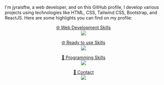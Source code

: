 I'm jyraisftw, a web developer, and on this GitHub profile, I develop various projects using technologies like HTML, CSS, Tailwind CSS, Bootstrap, and ReactJS. Here are some highlights you can find on my profile:

<p align="center">
  <a href="https://skillicons.dev">
    🌐 Web Development Skills<br>
    <img src="https://skillicons.dev/icons?i=html,css,javascript,tailwind,bootstrap,react" />
  </a>
</p>


<p align="center">
  <a href="https://skillicons.dev">
    🌐 Ready to use Skills<br>
    <img src="https://skillicons.dev/icons?i=wordpress" />
  </a>
</p>


<p align="center">
  <a href="https://skillicons.dev">
    🚀 Programming Skills<br>
    <img src="https://skillicons.dev/icons?i=python" />
  </a>
</p>



<p align="center">
  <a href="https://skillicons.dev">
    💬 Contact<br>
    <img src="https://skillicons.dev/icons?i=telegram" href="t.me/jyrais"/>
  </a>
</p>
